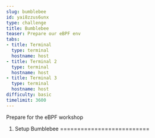 ```yaml
---
slug: bumblebee
id: yai8zzus6unx
type: challenge
title: Bumblebee
teaser: Prepare our eBPF env
tabs:
- title: Terminal
  type: terminal
  hostname: host
- title: Terminal 2
  type: terminal
  hostname: host
- title: Terminal 3
  type: terminal
  hostname: host
difficulty: basic
timelimit: 3600
---
```


Prepare for the eBPF workshop

1. Setup Bumblebee
==========================

